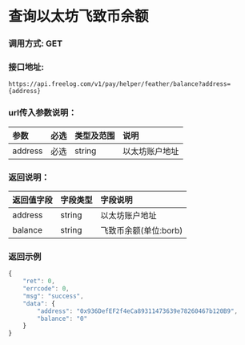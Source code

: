 # 查询以太坊飞致币余额

### 调用方式: GET

### 接口地址:

```
https://api.freelog.com/v1/pay/helper/feather/balance?address={address}
```

### url传入参数说明：

| 参数 | 必选 | 类型及范围 | 说明 |
| :--- | :--- | :--- | :--- |
|address|必选|string|以太坊账户地址|

### 返回说明：

| 返回值字段 | 字段类型 | 字段说明 |
| :--- | :--- | :--- |
| address | string | 以太坊账户地址 |
| balance | string | 飞致币余额(单位:borb) |

### 返回示例

```js
{
	"ret": 0,
	"errcode": 0,
	"msg": "success",
	"data": {
		"address": "0x936DefEF2f4eCa89311473639e78260467b120B9",
		"balance": "0"
	}
}
```